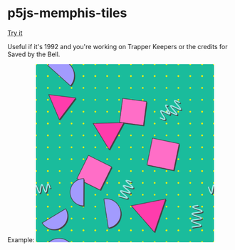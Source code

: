 # p5js-memphis-tiles

[Try it](https://theloombot.github.io/p5js-memphis-tiles)

Useful if it's 1992 and you're working on Trapper Keepers or the credits for Saved by the Bell. 

Example:
<img src="example.png" width="400" alt="Example Tile created by the Memphis Tile Generator... it's some 90s style neon colors and a field of dots with various shapes and squiggles scattered atop">

